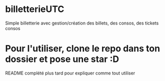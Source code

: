 # billetterieUTC
Simple billetterie avec gestion/création des billets, des consos, des tickets consos

# Pour l'utiliser, clone le repo dans ton dossier et pose une star :D

README complété plus tard pour expliquer comme tout utiliser
